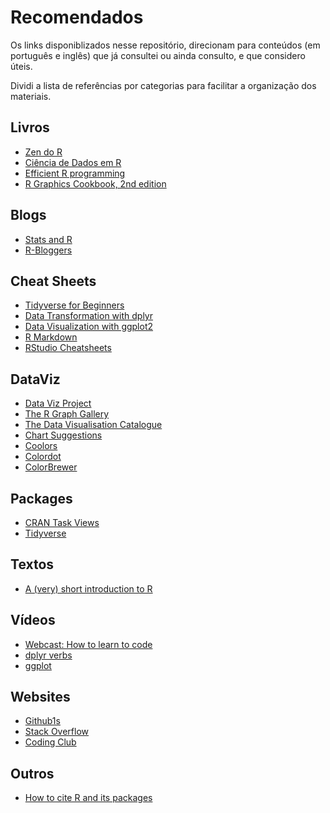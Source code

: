 # Recomendados

Os links disponiblizados nesse repositório, direcionam para conteúdos (em português e inglês) 
que já consultei ou ainda consulto, e que considero úteis.

Dividi a lista de referências por categorias para facilitar a organização dos materiais.

## Livros

- [Zen do R](https://curso-r.github.io/zen-do-r/index.html)
- [Ciência de Dados em R](https://livro.curso-r.com/index.html)
- [Efficient R programming](https://csgillespie.github.io/efficientR/)
- [R Graphics Cookbook, 2nd edition](https://r-graphics.org/)

## Blogs

- [Stats and R](https://statsandr.com/)
- [R-Bloggers](https://www.r-bloggers.com)

## Cheat Sheets

- [Tidyverse for Beginners](https://datacamp-community-prod.s3.amazonaws.com/e63a8f6b-2aa3-4006-89e0-badc294b179c)
- [Data Transformation with dplyr](https://cdn.rawgit.com/rstudio/cheatsheets/85b5a5e2/data-transformation.pdf)
- [Data Visualization with ggplot2](https://cdn.rawgit.com/rstudio/cheatsheets/85b5a5e2/data-visualization-2.1.pdf)
- [R Markdown](https://www.rstudio.com/wp-content/uploads/2015/02/rmarkdown-cheatsheet.pdf)
- [RStudio Cheatsheets](https://www.rstudio.com/resources/cheatsheets/)

## DataViz

- [Data Viz Project](https://datavizproject.com/)
- [The R Graph Gallery](http://www.r-graph-gallery.com/)
- [The Data Visualisation Catalogue](https://datavizcatalogue.com/about.html)
- [Chart Suggestions](https://extremepresentation.typepad.com/files/choosing-a-good-chart-09.pdf)
- [Coolors](https://coolors.co/)
- [Colordot](https://color.hailpixel.com/#)
- [ColorBrewer](https://colorbrewer2.org/#type=sequential&scheme=BuGn&n=3)

## Packages

- [CRAN Task Views](https://cran.r-project.org/web/views/)
- [Tidyverse](https://www.tidyverse.org/)

## Textos

- [A (very) short introduction to R](https://cran.r-project.org/doc/contrib/Torfs+Brauer-Short-R-Intro.pdf)

## Vídeos

- [Webcast: How to learn to code](https://www.nature.com/articles/d41586-021-01638-z)
- [dplyr verbs](https://calmcode.io/dplyr-verbs/introduction.html)
- [ggplot](https://calmcode.io/ggplot/introduction.html)

## Websites

- [Github1s](https://calmcode.io/websites/github1s.html)
- [Stack Overflow](https://stackoverflow.com/)
- [Coding Club](https://ourcodingclub.github.io/)

## Outros

- [How to cite R and its packages](http://www.blopig.com/blog/2013/07/citing-r-packages-in-your-thesispaperassignments/)
